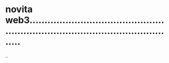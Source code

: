 # novita web3.......................................................................................................
..
